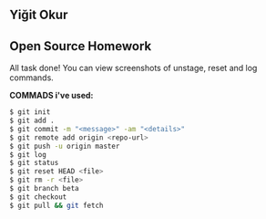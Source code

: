 ## Yiğit Okur
## Open Source Homework

All task done! You can view screenshots of unstage, reset and log commands.

**COMMADS i've used:**
```sh
$ git init
$ git add .
$ git commit -m "<message>" -am "<details>"
$ git remote add origin <repo-url>
$ git push -u origin master
$ git log
$ git status
$ git reset HEAD <file>
$ git rm -r <file>
$ git branch beta
$ git checkout
$ git pull && git fetch
```
